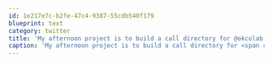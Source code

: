 ```yaml
---
id: 1e217e7c-b2fe-47c4-9387-55cdb540f179
blueprint: text
category: twitter
title: 'My afternoon project is to build a call directory for @okcolab. (After SSHing into my Tab to get the old Twitter apk)'
caption: 'My afternoon project is to build a call directory for <span class="username username_linked">@<a href="https://twitter.com/okcolab" title="Okanagan coLab">okcolab</a></span>. (After SSHing into my Tab to get the old Twitter apk)'
---
```

